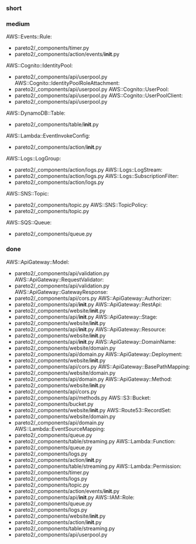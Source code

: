### short

### medium

AWS::Events::Rule:
- pareto2/_components/timer.py
- pareto2/_components/action/events/__init__.py

AWS::Cognito::IdentityPool:
- pareto2/_components/api/userpool.py
AWS::Cognito::IdentityPoolRoleAttachment:
- pareto2/_components/api/userpool.py
AWS::Cognito::UserPool:
- pareto2/_components/api/userpool.py
AWS::Cognito::UserPoolClient:
- pareto2/_components/api/userpool.py

AWS::DynamoDB::Table:
- pareto2/_components/table/__init__.py

AWS::Lambda::EventInvokeConfig:
- pareto2/_components/action/__init__.py

AWS::Logs::LogGroup:
- pareto2/_components/action/logs.py
AWS::Logs::LogStream:
- pareto2/_components/action/logs.py
AWS::Logs::SubscriptionFilter:
- pareto2/_components/action/logs.py

AWS::SNS::Topic:
- pareto2/_components/topic.py
AWS::SNS::TopicPolicy:
- pareto2/_components/topic.py

AWS::SQS::Queue:
- pareto2/_components/queue.py

### done

AWS::ApiGateway::Model:
- pareto2/_components/api/validation.py
AWS::ApiGateway::RequestValidator:
- pareto2/_components/api/validation.py
AWS::ApiGateway::GatewayResponse:
- pareto2/_components/api/cors.py
AWS::ApiGateway::Authorizer:
- pareto2/_components/api/__init__.py
AWS::ApiGateway::RestApi:
- pareto2/_components/website/__init__.py
- pareto2/_components/api/__init__.py
AWS::ApiGateway::Stage:
- pareto2/_components/website/__init__.py
- pareto2/_components/api/__init__.py
AWS::ApiGateway::Resource:
- pareto2/_components/website/__init__.py
- pareto2/_components/api/__init__.py
AWS::ApiGateway::DomainName:
- pareto2/_components/website/domain.py
- pareto2/_components/api/domain.py
AWS::ApiGateway::Deployment:
- pareto2/_components/website/__init__.py
- pareto2/_components/api/cors.py
AWS::ApiGateway::BasePathMapping:
- pareto2/_components/website/domain.py
- pareto2/_components/api/domain.py
AWS::ApiGateway::Method:
- pareto2/_components/website/__init__.py
- pareto2/_components/api/cors.py
- pareto2/_components/api/methods.py
AWS::S3::Bucket:
- pareto2/_components/bucket.py
- pareto2/_components/website/__init__.py
AWS::Route53::RecordSet:
- pareto2/_components/website/domain.py
- pareto2/_components/api/domain.py
AWS::Lambda::EventSourceMapping:
- pareto2/_components/queue.py
- pareto2/_components/table/streaming.py
AWS::Lambda::Function:
- pareto2/_components/queue.py
- pareto2/_components/logs.py
- pareto2/_components/action/__init__.py
- pareto2/_components/table/streaming.py
AWS::Lambda::Permission:
- pareto2/_components/timer.py
- pareto2/_components/logs.py
- pareto2/_components/topic.py
- pareto2/_components/action/events/__init__.py
- pareto2/_components/api/__init__.py
AWS::IAM::Role:
- pareto2/_components/queue.py
- pareto2/_components/logs.py
- pareto2/_components/website/__init__.py
- pareto2/_components/action/__init__.py
- pareto2/_components/table/streaming.py
- pareto2/_components/api/userpool.py
